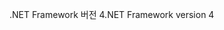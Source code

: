 <span data-ttu-id="dba02-101">.NET Framework 버전 4</span><span class="sxs-lookup"><span data-stu-id="dba02-101">.NET Framework version 4</span></span>